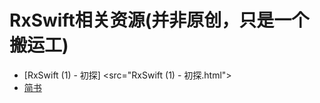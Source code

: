 # RxSwift相关资源(并非原创，只是一个搬运工)

- [RxSwift (1) - 初探] <src="RxSwift (1) - 初探.html">
- [简书](http://jianshu.com)
